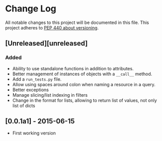 # Change Log
All notable changes to this project will be documented in this file.
This project adheres to [PEP 440 about versioning](https://www.python.org/dev/peps/pep-0440/#pre-releases).

## [Unreleased][unreleased]
### Added
- Ability to use standalone functions in addition to attributes.
- Better management of instances of objects with a `__call__` method.
- Add a `run_tests.py` file.
- Allow using spaces around colon when naming a resource in a query.
- Better exceptions
- Manage slicing/list indexing in filters
- Change in the format for lists, allowing to return list of values, not only list of dicts

## [0.0.1a1] - 2015-06-15
- First working version
